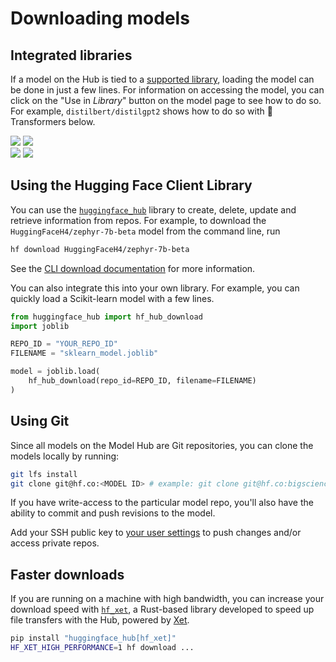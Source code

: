 # Downloading models

## Integrated libraries

If a model on the Hub is tied to a [supported library](./models-libraries), loading the model can be done in just a few lines. For information on accessing the model, you can click on the "Use in _Library_" button on the model page to see how to do so. For example, `distilbert/distilgpt2` shows how to do so with 🤗 Transformers below.

<div class="flex justify-center">
<img class="block dark:hidden" src="https://huggingface.co/datasets/huggingface/documentation-images/resolve/main/hub/models-usage.png"/>
<img class="hidden dark:block" src="https://huggingface.co/datasets/huggingface/documentation-images/resolve/main/hub/models-usage-dark.png"/>
</div>

<div class="flex justify-center">
<img class="block dark:hidden" src="https://huggingface.co/datasets/huggingface/documentation-images/resolve/main/hub/models-usage-modal.png"/>
<img class="hidden dark:block" src="https://huggingface.co/datasets/huggingface/documentation-images/resolve/main/hub/models-usage-modal-dark.png"/>
</div>

## Using the Hugging Face Client Library

You can use the [`huggingface_hub`](https://github.com/huggingface/huggingface_hub) library to create, delete, update and retrieve information from repos. For example, to download the `HuggingFaceH4/zephyr-7b-beta` model from the command line, run
```bash
hf download HuggingFaceH4/zephyr-7b-beta
```
See the [CLI download documentation](https://huggingface.co/docs/huggingface_hub/en/guides/cli#download-an-entire-repository) for more information.

You can also integrate this into your own library. For example, you can quickly load a Scikit-learn model with a few lines.
```py
from huggingface_hub import hf_hub_download
import joblib

REPO_ID = "YOUR_REPO_ID"
FILENAME = "sklearn_model.joblib"

model = joblib.load(
    hf_hub_download(repo_id=REPO_ID, filename=FILENAME)
)
```

## Using Git

Since all models on the Model Hub are Git repositories, you can clone the models locally by running:

```bash
git lfs install
git clone git@hf.co:<MODEL ID> # example: git clone git@hf.co:bigscience/bloom
```

If you have write-access to the particular model repo, you'll also have the ability to commit and push revisions to the model.

Add your SSH public key to [your user settings](https://huggingface.co/settings/keys) to push changes and/or access private repos.

## Faster downloads

If you are running on a machine with high bandwidth,
you can increase your download speed with [`hf_xet`](https://github.com/huggingface/xet-core),
a Rust-based library developed to speed up file transfers with the Hub, powered by [Xet](https://huggingface.co/docs/hub/en/xet/index).

```bash
pip install "huggingface_hub[hf_xet]"
HF_XET_HIGH_PERFORMANCE=1 hf download ...
```
